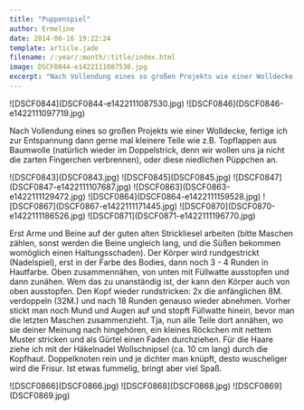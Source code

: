 ```yaml
---
title: "Puppenspiel"
author: Ermeline
date: 2014-06-16 19:22:24
template: article.jade
filename: /:year/:month/:title/index.html
image: DSCF0844-e1422111087530.jpg
excerpt: "Nach Vollendung eines so großen Projekts wie einer Wolldecke, fertige\r\nich zur Entspannung dann gerne mal kleinere Teile..."
---
```


<div id='slides' class='slideshow'>
![DSCF0844](DSCF0844-e1422111087530.jpg)
![DSCF0846](DSCF0846-e1422111097719.jpg)
</div>

Nach Vollendung eines so großen Projekts wie einer Wolldecke, fertige
ich zur Entspannung dann gerne mal kleinere Teile wie z.B. Topflappen
aus Baumwolle (natürlich wieder im Doppelstrick, denn wir wollen uns ja
nicht die zarten Fingerchen verbrennen), oder diese niedlichen Püppchen
an.  

<div id='slides' class='slideshow'>
![DSCF0843](DSCF0843.jpg)
![DSCF0845](DSCF0845.jpg)
![DSCF0847](DSCF0847-e1422111107687.jpg)
![DSCF0863](DSCF0863-e1422111129472.jpg)
![DSCF0864](DSCF0864-e1422111159528.jpg)
![DSCF0867](DSCF0867-e1422111171445.jpg)
![DSCF0870](DSCF0870-e1422111186526.jpg)
![DSCF0871](DSCF0871-e1422111196770.jpg)
</div>

Erst Arme und Beine auf der guten alten Strickliesel arbeiten (bitte
Maschen zählen, sonst werden die Beine ungleich lang, und die Süßen
bekommen womöglich einen Haltungsschaden). Der Körper wird rundgestrickt
(Nadelspiel), erst in der Farbe des Bodies, dann noch 3 - 4 Runden in
Hautfarbe. Oben zusammennähen, von unten mit Füllwatte ausstopfen und
dann zunähen. Wem das zu unanständig ist, der kann den Körper auch von
oben ausstopfen. Den Kopf wieder rundstricken: 2x die anfänglichen 8M.
verdoppeln (32M.) und nach 18 Runden genauso wieder abnehmen. Vorher
stickt man noch Mund und Augen auf und stopft Füllwatte hinein, bevor
man die letzten Maschen zusammenzieht. Tja, nun alle Teile dort annähen,
wo sie deiner Meinung nach hingehören, ein kleines Röckchen mit nettem
Muster stricken und als Gürtel einen Faden durchziehen. Für die Haare
ziehe ich mit der Häkelnadel Wollschnipsel (ca. 10 cm lang) durch die
Kopfhaut. Doppelknoten rein und je dichter man knüpft, desto wuscheliger
wird die Frisur. Ist etwas fummelig, bringt aber viel Spaß.  

<div id='slides' class='slideshow'>
![DSCF0866](DSCF0866.jpg)
![DSCF0868](DSCF0868.jpg)
![DSCF0869](DSCF0869.jpg)
</div>

 
